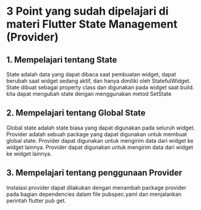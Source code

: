 # 3 Point yang sudah dipelajari di materi Flutter State Management (Provider)

## 1. Mempelajari tentang State
State adalah data yang dapat dibaca saat pembuatan widget, dapat berubah saat widget sedang aktif, dan hanya dimiliki oleh StatefulWidget. State dibuat sebagai property class dan digunakan pada widget saat build. kita dapat mengubah state dengan menggunakan metod SetState

## 2. Mempelajari tentang Global State
Global state adalah state biasa yang dapat digunakan pada seluruh widget. Provider adalah sebuah package yang dapat digunakan untuk membuat global state. Provider dapat digunakan untuk mengirim data dari widget ke widget lainnya. Provider dapat digunakan untuk mengirim data dari widget ke widget lainnya.

## 3. Mempelajari tentang penggunaan Provider
Instalasi provider dapat dilakukan dengan menambah package provider pada bagian dependencies dalam file pubspec.yaml dan menjalankan perintah flutter pub get.
